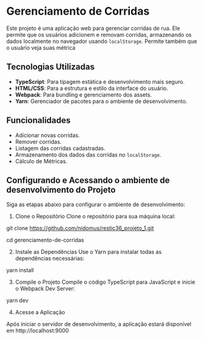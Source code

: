 # Gerenciamento de Corridas

Este projeto é uma aplicação web para gerenciar corridas de rua. Ele permite que os usuários adicionem e removam corridas, armazenando os dados localmente no navegador usando `localStorage`. Permite também que o usuário veja suas métrica

## Tecnologias Utilizadas

- **TypeScript**: Para tipagem estática e desenvolvimento mais seguro.
- **HTML/CSS**: Para a estrutura e estilo da interface do usuário.
- **Webpack**: Para bundling e gerenciamento dos assets.
- **Yarn**: Gerenciador de pacotes para o ambiente de desenvolvimento.

## Funcionalidades

- Adicionar novas corridas.
- Remover corridas.
- Listagem das corridas cadastradas.
- Armazenamento dos dados das corridas no `localStorage`.
- Cálculo de Métricas. 

## Configurando e Acessando o ambiente de desenvolvimento do Projeto
Siga as etapas abaixo para configurar o ambiente de desenvolvimento:

1. Clone o Repositório
Clone o repositório para sua máquina local:


git clone https://github.com/nidomus/restic36_projeto_1.git

cd gerenciamento-de-corridas

2. Instale as Dependências
Use o Yarn para instalar todas as dependências necessárias:

yarn install

3. Compile o Projeto
Compile o código TypeScript para JavaScript e inicie o Webpack Dev Server:

yarn dev

4. Acesse a Aplicação

Após iniciar o servidor de desenvolvimento, a aplicação estará disponível em http://localhost:9000